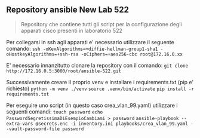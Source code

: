 ## Repository ansible New Lab 522

> Repository che contiene tutti gli script per la configurazione degli apparati cisco presenti in laboratorio 522


Per collegarsi in ssh agli apparati e' necessario utilizzare il seguente comando:
`ssh -oKexAlgorithms=+diffie-hellman-group1-sha1 -oHostkeyAlgorithms=+ssh-rsa -oCiphers=+aes256-cbc root@172.16.0.xx`

E' necessario innanzitutto clonare la repository con il comando:
`git clone http://172.16.0.5:3000/root/ansible-522.git`

Successivamente creare il proprio venv e installare i requirements.txt (pip e' richiesto)
`python -m venv ./venv`
`source .venv/bin/activate`
`pip install -r requirements.txt`

Per eseguire uno script (in questo caso crea_vlan_99.yaml) utilizzare i seguenti comandi:
`touch password`
`echo PasswordSegretissimaDiEsempioCambiami > password`
`ansible-playbook --extra-vars @secrets.enc -i inventory.ini playbooks/crea_vlan_99.yaml --vault-password-file password`
